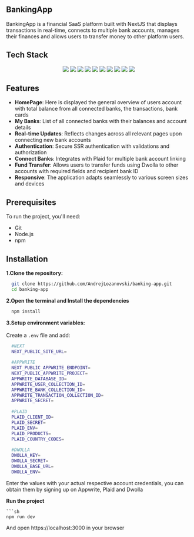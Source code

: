 ## BankingApp

BankingApp is a financial SaaS platform built with NextJS that displays transactions in real-time, connects to multiple bank accounts, manages their finances and allows users to transfer money to other platform users.

## Tech Stack
<p align="center">
  <img src="https://img.shields.io/badge/Next.js-000000?style=for-the-badge&logo=nextdotjs&logoColor=white" />
  <img src="https://img.shields.io/badge/TypeScript-3178C6?style=for-the-badge&logo=typescript&logoColor=white" />
  <img src="https://img.shields.io/badge/TailwindCSS-38B2AC?style=for-the-badge&logo=tailwind-css&logoColor=white" />
  <img src="https://img.shields.io/badge/Appwrite-F02E65?style=for-the-badge&logo=appwrite&logoColor=white" />
  <img src="https://img.shields.io/badge/Plaid-0085CA?style=for-the-badge&logo=plaid&logoColor=white" />
  <img src="https://img.shields.io/badge/Dwolla-FF5C00?style=for-the-badge&logoColor=white" />
  <img src="https://img.shields.io/badge/Zod-2F80ED?style=for-the-badge&logoColor=white" />
  <img src="https://img.shields.io/badge/Chart.js-FF6384?style=for-the-badge&logo=chartdotjs&logoColor=white" />
  <img src="https://img.shields.io/badge/React Hook Form-EC5990?style=for-the-badge&logo=reacthookform&logoColor=white" />
  <img src="https://img.shields.io/badge/ShadCN-FFFFFF?style=for-the-badge&logoColor=black" />
</p>

## Features
 - **HomePage**: Here is displayed the general overview of users account with total balance from all connected banks, the transactions, bank cards
 - **My Banks**: List of all connected banks with their balances and account details
 - **Real-time Updates**: Reflects changes across all relevant pages upon connecting new bank accounts
 - **Authentication**: Secure SSR authentication with validations and authorization
 - **Connect Banks**: Integrates with Plaid for multiple bank account linking
 - **Fund Transfer**: Allows users to transfer funds using Dwolla to other accounts with required fields and recipient bank ID
 - **Responsive**: The application adapts seamlessly to various screen sizes and devices

## Prerequisites
To run the project, you'll need:
  - Git
  - Node.js
  - npm

## Installation
**1.Clone the repository:**
```bash
  git clone https://github.com/AndrejLozanovski/banking-app.git
  cd banking-app
```     
**2.Open the terminal and Install the dependencies** <br>
```bash
  npm install
```
     
**3.Setup environment variables:** <br><br>
Create a ```.env``` file and add:
```bash
  #NEXT
  NEXT_PUBLIC_SITE_URL=
  
  #APPWRITE
  NEXT_PUBLIC_APPWRITE_ENDPOINT=
  NEXT_PUBLIC_APPWRITE_PROJECT=
  APPWRITE_DATABASE_ID=
  APPWRITE_USER_COLLECTION_ID=
  APPWRITE_BANK_COLLECTION_ID=
  APPWRITE_TRANSACTION_COLLECTION_ID=
  APPWRITE_SECRET=
  
  #PLAID
  PLAID_CLIENT_ID=
  PLAID_SECRET=
  PLAID_ENV=
  PLAID_PRODUCTS=
  PLAID_COUNTRY_CODES=
  
  #DWOLLA
  DWOLLA_KEY=
  DWOLLA_SECRET=
  DWOLLA_BASE_URL=
  DWOLLA_ENV=
```
  Enter the values with your actual respective account credentials, you can obtain them by signing up on Appwrite, Plaid and Dwolla
  
**Run the project**
    
    ```sh
    npm run dev
    
    
  And open https://localhost:3000 in your browser
